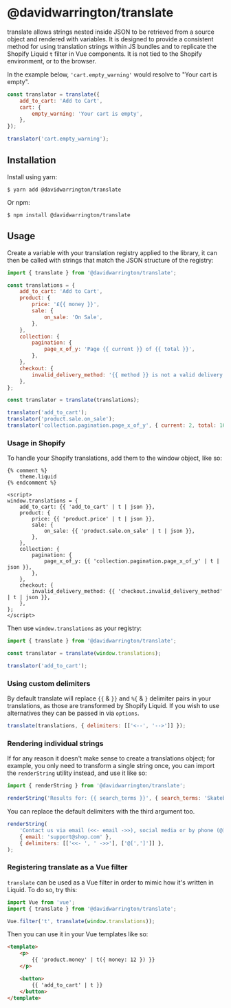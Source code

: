 # @davidwarrington/translate

translate allows strings nested inside JSON to be retrieved from a source object and rendered with variables. It is designed to provide a consistent method for using translation strings within JS bundles and to replicate the Shopify Liquid `t` filter in Vue components. It is not tied to the Shopify environment, or to the browser.

In the example below, `'cart.empty_warning'` would resolve to "Your cart is empty".
```js
const translator = translate({
    add_to_cart: 'Add to Cart',
    cart: {
        empty_warning: 'Your cart is empty',
    },
});

translator('cart.empty_warning');
```

## Installation

Install using yarn:
```shell
$ yarn add @davidwarrington/translate
```

Or npm:
```shell
$ npm install @davidwarrington/translate
```

## Usage

Create a variable with your translation registry applied to the library, it can then be called with strings that match the JSON structure of the registry:
```js
import { translate } from '@davidwarrington/translate';

const translations = {
    add_to_cart: 'Add to Cart',
    product: {
        price: '£{{ money }}',
        sale: {
            on_sale: 'On Sale',
        },
    },
    collection: {
        pagination: {
            page_x_of_y: 'Page {{ current }} of {{ total }}',
        },
    },
    checkout: {
        invalid_delivery_method: '{{ method }} is not a valid delivery method',
    },
};

const translator = translate(translations);

translator('add_to_cart');
translator('product.sale.on_sale');
translator('collection.pagination.page_x_of_y', { current: 2, total: 16 });
```

### Usage in Shopify

To handle your Shopify translations, add them to the window object, like so:
```liquid
{% comment %}
    theme.liquid
{% endcomment %}

<script>
window.translations = {
    add_to_cart: {{ 'add_to_cart' | t | json }},
    product: {
        price: {{ 'product.price' | t | json }},
        sale: {
            on_sale: {{ 'product.sale.on_sale' | t | json }},
        },
    },
    collection: {
        pagination: {
            page_x_of_y: {{ 'collection.pagination.page_x_of_y' | t | json }},
        },
    },
    checkout: {
        invalid_delivery_method: {{ 'checkout.invalid_delivery_method' | t | json }},
    },
};
</script>
```

Then use `window.translations` as your registry:
```js
import { translate } from '@davidwarrington/translate';

const translator = translate(window.translations);

translator('add_to_cart');
```

### Using custom delimiters

By default translate will replace `{{` & `}}` and `%{` & `}` delimiter pairs in your translations, as those are transformed by Shopify Liquid. If you wish to use alternatives they can be passed in via `options`.
```js
translate(translations, { delimiters: [['<--', '-->']] });
```

### Rendering individual strings

If for any reason it doesn't make sense to create a translations object; for example, you only need to transform a single string once, you can import the `renderString` utility instead, and use it like so:
```js
import { renderString } from '@davidwarrington/translate';

renderString('Results for: {{ search_terms }}', { search_terms: 'Skateboard Deck' });
```

You can replace the default delimiters with the third argument too.
```js
renderString(
    'Contact us via email (<<- email ->>), social media or by phone (@[phone])',
    { email: 'support@shop.com' },
    { delimiters: [['<<- ', ' ->>'], ['@[',']']] },
);
```

### Registering translate as a Vue filter

`translate` can be used as a Vue filter in order to mimic how it's written in Liquid. To do so, try this:

```js
import Vue from 'vue';
import { translate } from '@davidwarrington/translate';

Vue.filter('t', translate(window.translations));
```

Then you can use it in your Vue templates like so:

```html
<template>
    <p>
        {{ 'product.money' | t({ money: 12 }) }}
    </p>

    <button>
        {{ 'add_to_cart' | t }}
    </button>
</template>
```
